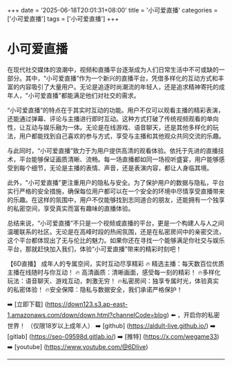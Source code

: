 +++
date = '2025-06-18T20:01:31+08:00'
title = '小可爱直播'
categories = ['小可爱直播']
tags = ['小可爱直播']
+++

# 小可爱直播

在现代社交媒体的浪潮中，视频和直播平台逐渐成为人们日常生活中不可或缺的一部分。其中，“小可爱直播”作为一个新兴的直播平台，凭借多样化的互动方式和丰富的内容吸引了大量用户。无论是追逐时尚潮流的年轻人，还是追求精神寄托的成年人，"小可爱直播"都能满足他们对社交的需求。

“小可爱直播”的特点在于其实时互动的功能。用户不仅可以观看主播的精彩表演，还能通过弹幕、评论与主播进行即时互动。这种方式打破了传统视频观看的单向性，让互动与娱乐融为一体。无论是在线游戏、语音聊天，还是其他多样化的玩法，用户都能找到自己喜欢的参与方式，享受与主播和其他观众共同交流的乐趣。

与此同时，“小可爱直播”致力于为用户提供高清的观看体验。依托于先进的直播技术，平台能够保证画质清晰、流畅。每一场直播都如同一场视听盛宴，用户能够感受到每个细节，无论是主播的表情、声音，还是表演内容，都让人身临其境。

此外，"小可爱直播"更注重用户的隐私与安全。为了保护用户的数据与隐私，平台实行严格的安全措施，确保每位用户都可以在一个安全的环境中尽情享受直播带来的乐趣。在这样的氛围中，用户不仅能够找到志同道合的朋友，还能拥有一个独享的私密空间，享受真实而富有趣味的直播体验。

总结来说，“小可爱直播”不只是一个视频或直播的平台，更是一个构建人与人之间温暖联系的社区。无论是在高峰时段的热闹氛围，还是在私密房间中的亲密交流，这个平台都体现出了无与伦比的魅力。如果你还在寻找一个能够满足你社交与娱乐平台，那就赶快加入我们，体验“小可爱直播”带来的精彩时刻吧！

【6D直播】
成年人的专属空间，实时互动尽享精彩
🔥 精选主播：每天数百位优质主播在线随时与你互动！
🔥 高清画质：清晰画面，感受每一刻的精彩！
🔥多样化玩法：语音聊天、游戏互动，刺激无穷！
🔥私密房间：独享专属时光，体验真实的私密体验！
🔥安全保障：隐私与数据安全，我们承诺严格保护！

➡️ [立即下载] (https://down123.s3.ap-east-1.amazonaws.com/down/down.html?channelCode=blog) ⬅️ ，开启你的私密世界！ （仅限18岁以上成年人） ➡️ [github] (https://aldult-live.github.io/) ➡️ [gitlab] (https://seo-09598d.gitlab.io/) ➡️ [推特] (https://x.com/wegame33) ➡️ [youtube] (https://www.youtube.com/@6Dlive) 

---
